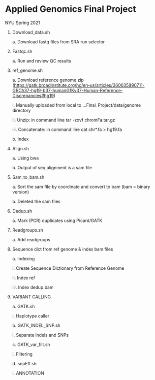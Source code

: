 # Applied Genomics Final Project
NYU Spring 2021

1. Download_data.sh

    a. Download fastq files from SRA run selector
    
2. Fastqc.sh

    a. Run and review QC results
    
3. ref_genome.sh

    a. Download reference genome zip (https://gatk.broadinstitute.org/hc/en-us/articles/360035890711-GRCh37-hg19-b37-humanG1Kv37-Human-Reference-Discrepancies#hg19) 
      
      i. Manually uploaded from local to ...Final_Project/data/genome directory
      
      ii. Unzip: in command line tar -zxvf chromFa.tar.gz
      
      iii. Concatenate: in command line cat chr*.fa > hg19.fa
    
    b. Index
    
4. Align.sh
    
    a. Using bwa
    
    b. Output of seq alignment is a sam file
    
5. Sam_to_bam.sh
    
    a. Sort the sam file by coordinate and convert to bam (bam = binary version)
    
    b. Deleted the sam files
    
6. Dedup.sh
    
    a. Mark (PCR) duplicates using Picard/GATK
    
7. Readgroups.sh
    
    a. Add readgroups
    
8. Sequence dict from ref genome & index bam files
    
    a. Indexing
      
      i. Create Sequence Dictionary from Reference Genome
      
      ii. Index ref
      
      iii. Index dedup.bam
      
9. VARIANT CALLING
    
    a. GATK.sh
      
      i. Haplotype caller
    
    b. GATK_INDEL_SNP.sh
      
      i. Separate indels and SNPs
    
    c. GATK_var_filt.sh
      
      i. Filtering
    
    d. snpEff.sh
      
      i. ANNOTATION

